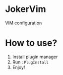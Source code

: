 # JokerVim
VIM configuration

# How to use?

1. Install plugin manager
2. Run `:PlugInstall`
3. Enjoy!
